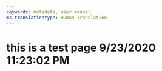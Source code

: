 ```yaml
---
keywords: metadata, user manual
ms.translationtype: Human Translation
---
```

# this is a test page 9/23/2020 11:23:02 PM